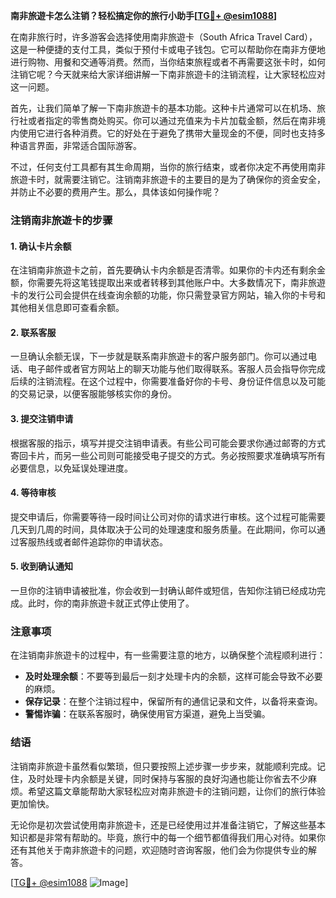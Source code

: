**南非旅遊卡怎么注销？轻松搞定你的旅行小助手[[TG💪+ @esim1088](https://t.me/s/esim1088)]**

在南非旅行时，许多游客会选择使用南非旅遊卡（South Africa Travel Card），这是一种便捷的支付工具，类似于预付卡或电子钱包。它可以帮助你在南非方便地进行购物、用餐和交通等消费。然而，当你结束旅程或者不再需要这张卡时，如何注销它呢？今天就来给大家详细讲解一下南非旅遊卡的注销流程，让大家轻松应对这一问题。

首先，让我们简单了解一下南非旅遊卡的基本功能。这种卡片通常可以在机场、旅行社或者指定的零售商处购买。你可以通过充值来为卡片加载金额，然后在南非境内使用它进行各种消费。它的好处在于避免了携带大量现金的不便，同时也支持多种语言界面，非常适合国际游客。

不过，任何支付工具都有其生命周期，当你的旅行结束，或者你决定不再使用南非旅遊卡时，就需要注销它。注销南非旅遊卡的主要目的是为了确保你的资金安全，并防止不必要的费用产生。那么，具体该如何操作呢？

### 注销南非旅遊卡的步骤

#### 1. 确认卡片余额
在注销南非旅遊卡之前，首先要确认卡内余额是否清零。如果你的卡内还有剩余金额，你需要先将这笔钱提取出来或者转移到其他账户中。大多数情况下，南非旅遊卡的发行公司会提供在线查询余额的功能，你只需登录官方网站，输入你的卡号和其他相关信息即可查看余额。

#### 2. 联系客服
一旦确认余额无误，下一步就是联系南非旅遊卡的客户服务部门。你可以通过电话、电子邮件或者官方网站上的聊天功能与他们取得联系。客服人员会指导你完成后续的注销流程。在这个过程中，你需要准备好你的卡号、身份证件信息以及可能的交易记录，以便客服能够核实你的身份。

#### 3. 提交注销申请
根据客服的指示，填写并提交注销申请表。有些公司可能会要求你通过邮寄的方式寄回卡片，而另一些公司则可能接受电子提交的方式。务必按照要求准确填写所有必要信息，以免延误处理进度。

#### 4. 等待审核
提交申请后，你需要等待一段时间让公司对你的请求进行审核。这个过程可能需要几天到几周的时间，具体取决于公司的处理速度和服务质量。在此期间，你可以通过客服热线或者邮件追踪你的申请状态。

#### 5. 收到确认通知
一旦你的注销申请被批准，你会收到一封确认邮件或短信，告知你注销已经成功完成。此时，你的南非旅遊卡就正式停止使用了。

### 注意事项

在注销南非旅遊卡的过程中，有一些需要注意的地方，以确保整个流程顺利进行：

- **及时处理余额**：不要等到最后一刻才处理卡内的余额，这样可能会导致不必要的麻烦。
- **保存记录**：在整个注销过程中，保留所有的通信记录和文件，以备将来查询。
- **警惕诈骗**：在联系客服时，确保使用官方渠道，避免上当受骗。

### 结语

注销南非旅遊卡虽然看似繁琐，但只要按照上述步骤一步步来，就能顺利完成。记住，及时处理卡内余额是关键，同时保持与客服的良好沟通也能让你省去不少麻烦。希望这篇文章能帮助大家轻松应对南非旅遊卡的注销问题，让你们的旅行体验更加愉快。

无论你是初次尝试使用南非旅遊卡，还是已经使用过并准备注销它，了解这些基本知识都是非常有帮助的。毕竟，旅行中的每一个细节都值得我们用心对待。如果你还有其他关于南非旅遊卡的问题，欢迎随时咨询客服，他们会为你提供专业的解答。

[[TG💪+ @esim1088](https://t.me/s/esim1088) ![Image](https://i.postimg.cc/4NQfJmqS/Snipaste-2025-05-13-00-14-12.png)]